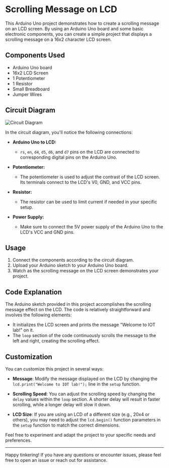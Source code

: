 # Scrolling Message on LCD

This Arduino Uno project demonstrates how to create a scrolling message on an LCD screen. By using an Arduino Uno board and some basic electronic components, you can create a simple project that displays a scrolling message on a 16x2 character LCD screen.

## Components Used

- Arduino Uno board
- 16x2 LCD Screen
- 1 Potentiometer
- 1 Resistor
- Small Breadboard
- Jumper Wires

## Circuit Diagram

![Circuit Diagram](https://github.com/Princepm02/Internet_of_Things/assets/91951172/d3defac9-fa6b-4251-8775-2d0432b7f4b3)

In the circuit diagram, you'll notice the following connections:

- **Arduino Uno to LCD:**
  - `rs`, `en`, `d4`, `d5`, `d6`, and `d7` pins on the LCD are connected to corresponding digital pins on the Arduino Uno.

- **Potentiometer:**
  - The potentiometer is used to adjust the contrast of the LCD screen. Its terminals connect to the LCD's V0, GND, and VCC pins.

- **Resistor:**
  - The resistor can be used to limit current if needed in your specific setup.

- **Power Supply:**
  - Make sure to connect the 5V power supply of the Arduino Uno to the LCD's VCC and GND pins.

## Usage

1. Connect the components according to the circuit diagram.
2. Upload your Arduino sketch to your Arduino Uno board.
3. Watch as the scrolling message on the LCD screen demonstrates your project.

## Code Explanation

The Arduino sketch provided in this project accomplishes the scrolling message effect on the LCD. The code is relatively straightforward and involves the following elements:

- It initializes the LCD screen and prints the message "Welcome to IOT lab!" on it.
- The `loop` section of the code continuously scrolls the message to the left and right, creating the scrolling effect.

## Customization

You can customize this project in several ways:

- **Message**: Modify the message displayed on the LCD by changing the `lcd.print("Welcome to IOT lab!");` line in the `setup` function.

- **Scrolling Speed**: You can adjust the scrolling speed by changing the `delay` values within the `loop` section. A shorter delay will result in faster scrolling, while a longer delay will slow it down.

- **LCD Size**: If you are using an LCD of a different size (e.g., 20x4 or others), you may need to adjust the `lcd.begin()` function parameters in the `setup` function to match the correct dimensions.

Feel free to experiment and adapt the project to your specific needs and preferences.

---
Happy tinkering! If you have any questions or encounter issues, please feel free to open an issue or reach out for assistance.
